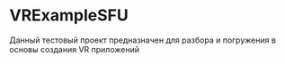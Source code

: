 # VRExampleSFU

Данный тестовый проект предназначен для разбора и погружения в основы создания VR приложений
